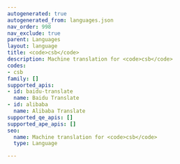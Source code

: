 ```yaml
---
autogenerated: true
autogenerated_from: languages.json
nav_order: 998
nav_exclude: true
parent: Languages
layout: language
title: <code>csb</code>
description: Machine translation for <code>csb</code>
codes:
- csb
family: []
supported_apis:
- id: baidu-translate
  name: Baidu Translate
- id: alibaba
  name: Alibaba Translate
supported_qe_apis: []
supported_ape_apis: []
seo:
  name: Machine translation for <code>csb</code>
  type: Language

---
```


